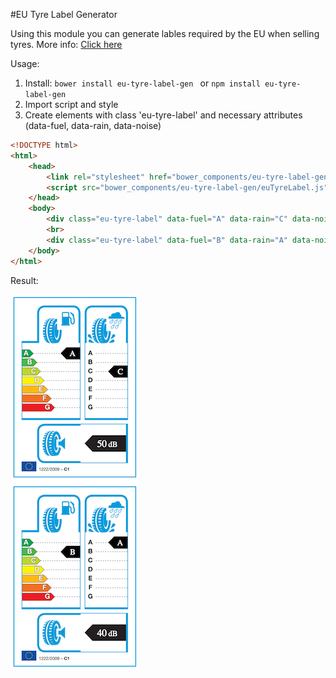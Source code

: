 #EU Tyre Label Generator

Using this module you can generate lables required by the EU when selling tyres.
More info: [Click here](http://www.etrma.org/tyres/tyre-labelling)

Usage:

1. Install:
    ```bower install eu-tyre-label-gen ``` or ```npm install eu-tyre-label-gen ```
2. Import script and style
3. Create elements with class 'eu-tyre-label' and necessary attributes (data-fuel, data-rain, data-noise)

```html
<!DOCTYPE html>
<html>
    <head>
        <link rel="stylesheet" href="bower_components/eu-tyre-label-gen/euTyreLabel.css">
        <script src="bower_components/eu-tyre-label-gen/euTyreLabel.js"></script>
    </head>
    <body>
        <div class="eu-tyre-label" data-fuel="A" data-rain="C" data-noise="50"></div>
        <br>
        <div class="eu-tyre-label" data-fuel="B" data-rain="A" data-noise="40"></div>
    </body>
</html>
```

Result:

<img src="img/screener.png" alt="alt text" title="EU Tyre Gen Result">
